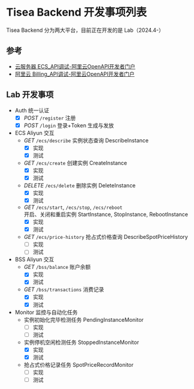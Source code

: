# Tisea Backend 开发事项列表

Tisea Backend 分为两大平台，目前正在开发的是 Lab（2024.4-）

## 参考

- [云服务器 ECS_API调试-阿里云OpenAPI开发者门户](https://api.aliyun.com/api/Ecs/2014-05-26)
- [阿里云 Billing_API调试-阿里云OpenAPI开发者门户](https://api.aliyun.com/api/BssOpenApi/2017-12-14)

## Lab 开发事项

- Auth 统一认证
  - [x] *POST* `/register` 注册
  - [x] *POST* `/login` 登录+Token 生成与发放
- ECS Aliyun 交互
  - *GET* `/ecs/describe` 实例状态查询 DescribeInstance
      - [x] 实现
      - [x] 测试
  - *GET* `/ecs/create` 创建实例 CreateInstance
    - [x] 实现
    - [x] 测试
  - *DELETE* `/ecs/delete` 删除实例 DeleteInstance
    - [x] 实现
    - [x] 测试
  - *GET* `/ecs/start`, `/ecs/stop`, `/ecs/reboot` <br/> 开启、关闭和重启实例 StartInstance, StopInstance, RebootInstance
    - [x] 实现
    - [x] 测试
  - *GET* `/ecs/price-history` 抢占式价格查询 DescribeSpotPriceHistory
    - [ ] 实现
    - [ ] 测试
- BSS Aliyun 交互
  - *GET* `/bss/balance` 账户余额
    - [x] 实现
    - [x] 测试
  - *GET* `/bss/transactions` 消费记录
    - [x] 实现
    - [x] 测试
- Monitor 监控与自动化任务
  - 实例初始化完毕检测任务 PendingInstanceMonitor
    - [ ] 实现
    - [ ] 测试
  - 实例停机空闲检测任务 StoppedInstanceMonitor
    - [x] 实现
    - [x] 测试
  - 抢占式价格记录任务 SpotPriceRecordMonitor
    - [ ] 实现
    - [ ] 测试